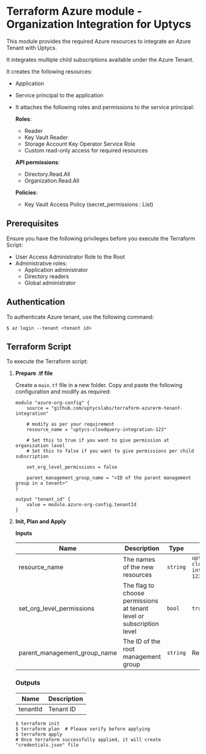 # Terraform Azure module - Organization Integration for Uptycs

This module provides the required Azure resources to integrate an Azure Tenant with Uptycs.

It integrates multiple child subscriptions available under the Azure Tenant.

It creates the following resources:
* Application
* Service principal to the application
* It attaches the following roles and permissions to the service principal:
  
  **Roles**:
  - Reader
  - Key Vault Reader
  - Storage Account Key Operator Service Role
  - Custom read-only access for required resources
  
  **API permissions**:
  - Directory.Read.All
  - Organization.Read.All
  
  **Policies**:
  - Key Vault Access Policy (secret_permissions : List)

## Prerequisites

Ensure you have the following privileges before you execute the Terraform Script:

* User Access Administrator Role to the Root
* Administrative roles:
  * Application administrator
  * Directory readers
  * Global administrator

## Authentication

To authenticate Azure tenant, use the following command:

```
$ az login --tenant <tenant id>
```

## Terraform Script

To execute the Terraform script:

1. **Prepare .tf file**

   Create a `main.tf` file in a new folder. Copy and paste the following configuration and modify as required:

   ```
   module "azure-org-config" {
       source = "github.com/uptycslabs/terraform-azurerm-tenant-integration"

       # modify as per your requirement
       resource_name = "uptycs-cloudquery-integration-123"

       # Set this to true if you want to give permission at organization level
       # Set this to false if you want to give permissions per child subscription

       set_org_level_permissions = false

       parent_management_group_name = "<ID of the parent management group in a tenant>"
   }

   output "tenant_id" {
       value = module.azure-org-config.tenantId
   }
   ```

2. **Init, Plan and Apply**

   **Inputs**

   | Name                         | Description                                                          | Type     | Default                             |
   | ---------------------------- | -------------------------------------------------------------------- | -------- | ----------------------------------- |
   | resource_name                | The names of the new resources                                       | `string` | `uptycs-cloudquery-integration-123` |
   | set_org_level_permissions    | The flag to choose permissions at tenant level or subscription level | `bool`   | `true`                              |
   | parent_management_group_name | The ID of the root management group                                  | `string` | Required                            |

   ### Outputs

   | Name     | Description |
   | -------- | ----------- |
   | tenantId | Tenant ID   |

   ```
   $ terraform init
   $ terraform plan  # Please verify before applying
   $ terraform apply
   # Once terraform successfully applied, it will create "credentials.json" file
   ```
